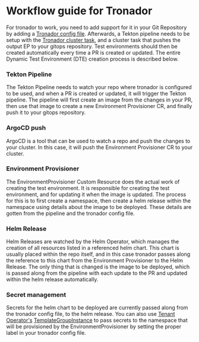 # Workflow guide for Tronador

For tronador to work, you need to add support for it in your Git Repository by adding a [Tronador config file](./config_file.html). Afterwards, a Tekton pipeline needs to be setup with the [Tronador cluster task](./cluster_task.html), and a cluster task that pushes the output EP to your gitops repository. Test environments should then be created automatically every time a PR is created or updated. The entire Dynamic Test Environment (DTE) creation process is described below.

### Tekton Pipeline

The Tekton Pipeline needs to watch your repo where tronador is configured to be used, and when a PR is created or updated, it will trigger the Tekton pipeline. The pipeline will first create an image from the changes in your PR, then use that image to create a new Environment Provisioner CR, and finally push it to your gitops repository.

### ArgoCD push

ArgoCD is a tool that can be used to watch a repo and push the changes to your cluster. In this case, it will push the Environment Provisioner CR to your cluster.

### Environment Provisioner

The EnvironmentProvisioner Custom Resource does the actual work of creating the test environment. It is responsible for creating the test environment, and for updating it when the image is updated. The process for this is to first create a namespace, then create a helm release within the namespace using details about the image to be deployed. These details are gotten from the pipeline and the tronador config file.

### Helm Release

Helm Releases are watched by the Helm Operator, which manages the creation of all resources listed in a referenced helm chart. This chart is usually placed within the repo itself, and in this case tronador passes along the reference to this chart from the Environment Provisioner to the Helm Release. The only thing that is changed is the image to be deployed, which is passed along from the pipeline with each update to the PR and updated within the helm release automatically.

### Secret management

Secrets for the helm chart to be deployed are currently passed along from the tronador config file, to the helm release. You can also use [Tenant Operator's](../tenant-operator/overview.html) [TemplateGroupInstance](../tenant-operator/customresources.html#_5-templategroupinstance) to pass secrets to the namespace that will be provisioned by the EnvironmentProvisioner by setting the proper label in your tronador config file.